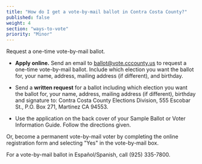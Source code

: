 ```yaml
---
title: "How do I get a vote-by-mail ballot in Contra Costa County?"
published: false
weight: 4
section: "ways-to-vote"
priority: "Minor"
---
```


Request a one-time vote-by-mail ballot.   

- **Apply online.** Send an email to [ballot@vote.cccounty.us](mailto:ballot@vote.cccounty.us) to request a one-time vote-by-mail ballot. Include which election you want the ballot for, your name, address, mailing address (if different), and birthday.  

- Send a **written request** for a ballot including which election you want the ballot for, your name, address, mailing address (if different), birthday and signature to: Contra Costa County Elections Division, 555 Escobar St., P.O. Box 271, Martinez CA 94553.  

- Use the application on the back cover of your Sample Ballot or Voter Information Guide. Follow the directions given.  

Or, become a permanent vote-by-mail voter by completing the online registration form and selecting "Yes" in the vote-by-mail box.  

For a vote-by-mail ballot in Español/Spanish, call (925) 335-7800.  
